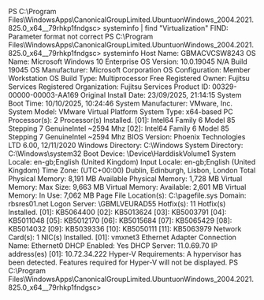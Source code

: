 PS C:\Program Files\WindowsApps\CanonicalGroupLimited.UbuntuonWindows_2004.2021.825.0_x64__79rhkp1fndgsc> systeminfo | find "Virtualization"                                                                                                    FIND: Parameter format not correct                                                                                      PS C:\Program Files\WindowsApps\CanonicalGroupLimited.UbuntuonWindows_2004.2021.825.0_x64__79rhkp1fndgsc> systeminfo                                                                                                                            Host Name:                 GBMACVCSW8243                                                                                OS Name:                   Microsoft Windows 10 Enterprise                                                              OS Version:                10.0.19045 N/A Build 19045                                                                   OS Manufacturer:           Microsoft Corporation                                                                        OS Configuration:          Member Workstation                                                                           OS Build Type:             Multiprocessor Free                                                                          Registered Owner:          Fujitsu Services                                                                             Registered Organization:   Fujitsu Services                                                                             Product ID:                00329-00000-00003-AA169                                                                      Original Install Date:     23/09/2025, 21:14:15                                                                         System Boot Time:          10/10/2025, 10:24:46                                                                         System Manufacturer:       VMware, Inc.                                                                                 System Model:              VMware Virtual Platform                                                                      System Type:               x64-based PC                                                                                 Processor(s):              2 Processor(s) Installed.                                                                                               [01]: Intel64 Family 6 Model 85 Stepping 7 GenuineIntel ~2594 Mhz                                                       [02]: Intel64 Family 6 Model 85 Stepping 7 GenuineIntel ~2594 Mhz                            BIOS Version:              Phoenix Technologies LTD 6.00, 12/11/2020                                                    Windows Directory:         C:\Windows                                                                                   System Directory:          C:\Windows\system32                                                                          Boot Device:               \Device\HarddiskVolume1                                                                      System Locale:             en-gb;English (United Kingdom)                                                               Input Locale:              en-gb;English (United Kingdom)                                                               Time Zone:                 (UTC+00:00) Dublin, Edinburgh, Lisbon, London                                                Total Physical Memory:     8,191 MB                                                                                     Available Physical Memory: 1,728 MB                                                                                     Virtual Memory: Max Size:  9,663 MB                                                                                     Virtual Memory: Available: 2,601 MB                                                                                     Virtual Memory: In Use:    7,062 MB                                                                                     Page File Location(s):     C:\pagefile.sys                                                                              Domain:                    rbsres01.net                                                                                 Logon Server:              \\GBMLVEURAD55                                                                               Hotfix(s):                 11 Hotfix(s) Installed.                                                                                                 [01]: KB5064400                                                                                                         [02]: KB5013624                                                                                                         [03]: KB5003791                                                                                                         [04]: KB5011048                                                                                                         [05]: KB5012170                                                                                                         [06]: KB5015684                                                                                                         [07]: KB5065429                                                                                                         [08]: KB5014032                                                                                                         [09]: KB5039336                                                                                                         [10]: KB5050111                                                                                                         [11]: KB5063979                                                                              Network Card(s):           1 NIC(s) Installed.                                                                                                     [01]: vmxnet3 Ethernet Adapter                                                                                                Connection Name: Ethernet0                                                                                              DHCP Enabled:    Yes                                                                                                    DHCP Server:     11.0.69.70                                                                                             IP address(es)                                                                                                          [01]: 10.72.34.222                                                                     Hyper-V Requirements:      A hypervisor has been detected. Features required for Hyper-V will not be displayed.         PS C:\Program Files\WindowsApps\CanonicalGroupLimited.UbuntuonWindows_2004.2021.825.0_x64__79rhkp1fndgsc>                                                                                                                           
